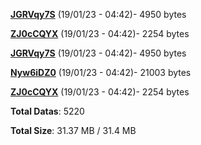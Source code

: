[**JGRVqy7S**](/data/JGRVqy7S.txt) (19/01/23 - 04:42)- 4950 bytes

[**ZJ0cCQYX**](/data/ZJ0cCQYX.txt) (19/01/23 - 04:42)- 2254 bytes

[**JGRVqy7S**](/data/JGRVqy7S.txt) (19/01/23 - 04:42)- 4950 bytes

[**Nyw6iDZ0**](/data/Nyw6iDZ0.txt) (19/01/23 - 04:42)- 21003 bytes

[**ZJ0cCQYX**](/data/ZJ0cCQYX.txt) (19/01/23 - 04:42)- 2254 bytes

**Total Datas**: 5220

**Total Size**: 31.37 MB / 31.4 MB